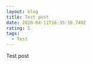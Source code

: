 ```yaml
---
layout: blog
title: Test post
date: 2020-04-11T16:35:18.748Z
rating: 5
tags:
  - Test
---
```

Test post